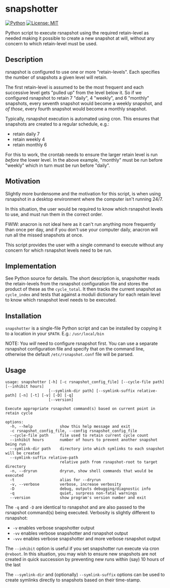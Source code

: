# snapshotter
[![Python](https://img.shields.io/badge/python-%E2%89%A5%203.7-yellow.svg)](https://www.python.org/)
[![License: MIT](https://img.shields.io/badge/License-MIT-blue.svg)](https://opensource.org/licenses/MIT)

Python script to execute rsnapshot using the required retain-level as needed
making it possible to create a new snapshot at will, without any concern to
which retain-level must be used.


## Description
rsnapshot is configured to use one or more "retain-levels". Each specifies
the number of snapshots a given level will retain.

The first retain-level is assumed to be the most frequent and each successive
level gets "pulled up" from the level below it. So if we configured rsnapshot
to retain 7 "daily", 4 "weekly", and 6 "monthly" snapshots, every seventh
snapshot would become a weekly snapshot, and *of those*, every fourth snapshot
would become a monthly snapshot.

Typically, rsnapshot execution is automated using cron. This ensures that
snapshots are created to a regular schedule, e.g.:
 * retain daily 7
 * retain weekly 4
 * retain monthly 6

For this to work, the crontab needs to ensure the larger retain level is run
_before_ the lower level. In the above example, "monthly" must be run before
"weekly" which in turn must be run before "daily".


## Motivation
Slightly more burdensome and the motivation for this script, is when using
rsnapshot in a desktop environment where the computer isn't running 24/7.

In this situation, the user would be required to know which rsnapshot levels
to use, and must run them in the correct order.

FWIW: anacron is not ideal here as it can't run anything more frequently than
once per day, and if you don't use your computer daily, anacron will run all
the missed snapshots at once.

This script provides the user with a single command to execute without any
concern for which rsnapshot levels need to be run.


## Implementation
See Python source for details. The short description is, snapshotter reads
the retain-levels from the rsnapshot configuration file and stores the product
of these as the `cycle_total`. It then tracks the current snapshot as
`cycle_index` and tests that against a moduli dictionary for each retain level
to know which rsnapshot level needs to be executed.


## Installation
`snapshotter` is a single-file Python script and can be installed by copying
it to a location in your `$PATH`. E.g.: `/usr/local/bin`

NOTE: You _will_ need to configure rsnapshot first. You can use a separate
rsnapshot configuration file and specify that on the command line, otherwise
the default `/etc/rsnapshot.conf` file will be parsed.


## Usage
```
usage: snapshotter [-h] [-c rsnapshot_config_file] [--cycle-file path] [--inhibit hours]
                   [--symlink-dir path] [--symlink-suffix relative-path] [-n] [-t] [-v] [-D] [-q]
                   [--version]

Execute appropriate rsnapshot command(s) based on current point in retain cycle

options:
  -h, --help            show this help message and exit
  -c rsnapshot_config_file, --config rsnapshot_config_file
  --cycle-file path     file used to retain current cycle count
  --inhibit hours       number of hours to prevent another snapshot being run
  --symlink-dir path    directory into which symlinks to each snapshot will be created
  --symlink-suffix relative-path
                        relative path from rsnapshot-root to target directory
  -n, --dryrun          dryrun, show shell commands that would be executed
  -t                    alias for --dryrun
  -v, --verbose         verbose, increase verbosity
  -D                    debug, outputs debugging/diagnostic info
  -q                    quiet, surpress non-fatal warnings
  --version             show program's version number and exit
```

The `-q` and `-D` are identical to rsnapshot and are also passed to the
rsnapshot command(s) being executed. Verbosity is slightly different to
rsnapshot:

 * `-v` enables verbose snapshotter output
 * `-vv` enables verbose snapshotter and rsnapshot output
 * `-vvv` enables verbose snapshotter and more verbose rsnapshot output

The `--inhibit` option is useful if you set snapshotter run execute via cron
`@reboot`. In this situation, you may wish to ensure new snapshots are not
created in quick succession by preventing new runs within (say) 10 hours of
the last

The `--symlink-dir` and (optionally) `--symlink-suffix` options can be used to
create symlinks directly to snapshots based on their time-stamp.


